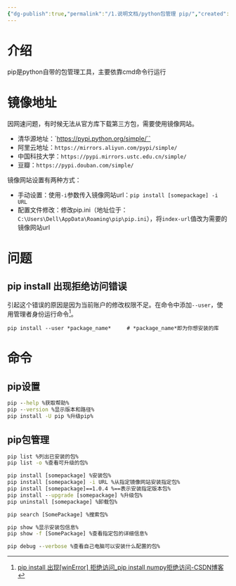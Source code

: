 ```yaml
---
{"dg-publish":true,"permalink":"/1.说明文档/python包管理 pip/","created":"2024-04-28T21:30:49.612+08:00"}
---
```


# 介绍

pip是python自带的包管理工具，主要依靠cmd命令行运行

# 镜像地址

因网速问题，有时候无法从官方库下载第三方包，需要使用镜像网站。

- 清华源地址：`https://pypi.python.org/simple/``
- 阿里云地址：`https://mirrors.aliyun.com/pypi/simple/`
- 中国科技大学：`https://pypi.mirrors.ustc.edu.cn/simple/`
- 豆瓣：`https://pypi.douban.com/simple/`

镜像网站设置有两种方式：
- 手动设置：使用`-i`参数传入镜像网站url：`pip install [somepackage] -i URL`
- 配置文件修改：修改pip.ini（地址位于：`C:\Users\Dell\AppData\Roaming\pip\pip.ini`），将`index-url`值改为需要的镜像网站url


# 问题

## pip install 出现拒绝访问错误

引起这个错误的原因是因为当前账户的修改权限不足。在命令中添加`--user`，使用管理者身份运行命令[^1]。

```text
pip install --user *package_name*     # *package_name*即为你想安装的库
```


# 命令

## pip设置

```cmd
pip --help %获取帮助% 
pip --version %显示版本和路径%
pip install -U pip %升级pip%
```

## pip包管理

```cmd
pip list %列出已安装的包% 
pip list -o %查看可升级的包%

pip install [somepackage] %安装包%
pip install [somepackage] -i URL %从指定镜像网站安装指定包%
pip install [somepackage]==1.0.4 %==表示安装指定版本包%
pip install --upgrade [somepackage] %升级包%
pip uninstall [somepackage] %卸载包%

pip search [SomePackage] %搜索包%

pip show %显示安装包信息%
pip show -f [SomePackage] %查看指定包的详细信息%

pip debug --verbose %查看自己电脑可以安装什么配置的包%
```

[^1]: [pip install 出现[winError] 拒绝访问\_pip install numpy拒绝访问-CSDN博客](https://blog.csdn.net/a6840231/article/details/88246149)